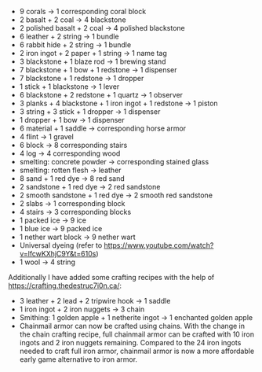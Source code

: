 - 9 corals -> 1 corresponding coral block
- 2 basalt + 2 coal -> 4 blackstone
- 2 polished basalt + 2 coal -> 4 polished blackstone
- 6 leather + 2 string -> 1 bundle
- 6 rabbit hide + 2 string -> 1 bundle
- 2 iron ingot + 2 paper + 1 string -> 1 name tag
- 3 blackstone + 1 blaze rod -> 1 brewing stand
- 7 blackstone + 1 bow + 1 redstone -> 1 dispenser
- 7 blackstone + 1 redstone -> 1 dropper
- 1 stick + 1 blackstone -> 1 lever
- 6 blackstone + 2 redstone + 1 quartz -> 1 observer
- 3 planks + 4 blackstone + 1 iron ingot + 1 redstone -> 1 piston
- 3 string + 3 stick + 1 dropper -> 1 dispenser
- 1 dropper + 1 bow -> 1 dispenser
- 6 material + 1 saddle -> corresponding horse armor
- 4 flint -> 1 gravel
- 6 block -> 8 corresponding stairs
- 4 log -> 4 corresponding wood
- smelting: concrete powder -> corresponding stained glass
- smelting: rotten flesh -> leather
- 8 sand + 1 red dye -> 8 red sand
- 2 sandstone + 1 red dye -> 2 red sandstone
- 2 smooth sandstone + 1 red dye -> 2 smooth red sandstone
- 2 slabs -> 1 corresponding block
- 4 stairs -> 3 corresponding blocks
- 1 packed ice -> 9 ice
- 1 blue ice -> 9 packed ice
- 1 nether wart block -> 9 nether wart
- Universal dyeing (refer to https://www.youtube.com/watch?v=lfcwKXhjC9Y&t=610s)
- 1 wool -> 4 string

Additionally I have added some crafting recipes with the help of https://crafting.thedestruc7i0n.ca/:
- 3 leather + 2 lead + 2 tripwire hook -> 1 saddle
- 1 iron ingot + 2 iron nuggets -> 3 chain
- Smithing: 1 golden apple + 1 netherite ingot -> 1 enchanted golden apple
- Chainmail armor can now be crafted using chains. With the change in the chain crafting recipe, full chainmail armor can be crafted with 10 iron ingots and 2 iron nuggets remaining. Compared to the 24 iron ingots needed to craft full iron armor, chainmail armor is now a more affordable early game alternative to iron armor.
